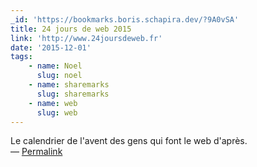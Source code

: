 ```yaml
---
_id: 'https://bookmarks.boris.schapira.dev/?9A0vSA'
title: 24 jours de web 2015
link: 'http://www.24joursdeweb.fr'
date: '2015-12-01'
tags:
    - name: Noel
      slug: noel
    - name: sharemarks
      slug: sharemarks
    - name: web
      slug: web
---
```


Le calendrier de l'avent des gens qui font le web d'après. <br>&#8212;
<a href="https://bookmarks.boris.schapira.dev/?9A0vSA" title="Permalink">Permalink</a>
